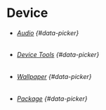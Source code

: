 # Device

* ###### [Audio](/components/device/audio.md) {#data-picker}
* ###### [Device Tools](/components/device/device-tools.md) {#data-picker}
* ###### [Wallpaper](/components/device/wallpaper.md) {#data-picker}
* ###### [Package](/components/device/package.md) {#data-picker}




